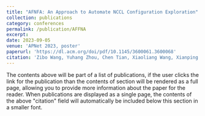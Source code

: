 ```yaml
---
title: "AFNFA: An Approach to Automate NCCL Configuration Exploration"
collection: publications
category: conferences
permalink: /publication/AFFNA
excerpt: 
date: 2023-09-05
venue: 'APNet 2023, poster'
paperurl: 'https://dl.acm.org/doi/pdf/10.1145/3600061.3600068'
citation: 'Zibo Wang, Yuhang Zhou, Chen Tian, Xiaoliang Wang, Xianping Chen. AFNFA: An Approach to Automate NCCL Configuration Exploration. In Proceedings of APNet 2023, poster.'
---
```


The contents above will be part of a list of publications, if the user clicks the link for the publication than the contents of section will be rendered as a full page, allowing you to provide more information about the paper for the reader. When publications are displayed as a single page, the contents of the above "citation" field will automatically be included below this section in a smaller font.

